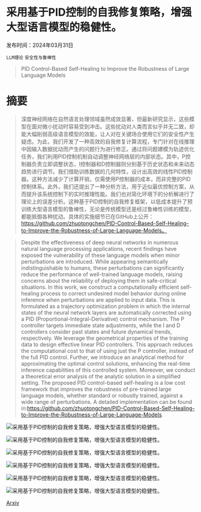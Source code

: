 # 采用基于PID控制的自我修复策略，增强大型语言模型的稳健性。

发布时间：2024年03月31日

`LLM理论` `安全性与鲁棒性`

> PID Control-Based Self-Healing to Improve the Robustness of Large Language Models

# 摘要

> 深度神经网络在自然语言处理领域虽然成效显著，但最新研究显示，这些模型在面对微小扰动时容易受到冲击。这些扰动对人类而言似乎并无二致，却能大幅削弱高级语言模型的效能，让人对在关键场合使用它们的安全性产生疑虑。为此，我们开发了一种高效的自我修复计算流程，专门针对在线推理中因输入数据扰动而产生的问题行为进行修正。通过将问题建模为轨迹优化任务，我们利用PID控制机制自动调整神经网络层的内部状态。其中，P控制器负责立即调整状态，I控制器和D控制器则分别基于历史状态和未来动态趋势进行调节。我们借助训练数据的几何特性，设计出高效的线性PID控制器。这种方法减少了计算开销，仅需使用P控制器的成本，而非完整的PID控制体系。此外，我们还提出了一种分析方法，用于近似最优控制方案，从而提升该系统控制下的实时推理性能。我们也对简化环境下的分析解进行了理论上的误差分析。这种基于PID控制的自我修复框架，以低成本提升了预训练大型语言模型的鲁棒性，无论是传统模型还是经过鲁棒性训练的模型，都能抵御各种扰动。具体的实施细节已在GitHub上公开：https://github.com/zhuotongchen/PID-Control-Based-Self-Healing-to-Improve-the-Robustness-of-Large-Language-Models。

> Despite the effectiveness of deep neural networks in numerous natural language processing applications, recent findings have exposed the vulnerability of these language models when minor perturbations are introduced. While appearing semantically indistinguishable to humans, these perturbations can significantly reduce the performance of well-trained language models, raising concerns about the reliability of deploying them in safe-critical situations. In this work, we construct a computationally efficient self-healing process to correct undesired model behavior during online inference when perturbations are applied to input data. This is formulated as a trajectory optimization problem in which the internal states of the neural network layers are automatically corrected using a PID (Proportional-Integral-Derivative) control mechanism. The P controller targets immediate state adjustments, while the I and D controllers consider past states and future dynamical trends, respectively. We leverage the geometrical properties of the training data to design effective linear PID controllers. This approach reduces the computational cost to that of using just the P controller, instead of the full PID control. Further, we introduce an analytical method for approximating the optimal control solutions, enhancing the real-time inference capabilities of this controlled system. Moreover, we conduct a theoretical error analysis of the analytic solution in a simplified setting. The proposed PID control-based self-healing is a low cost framework that improves the robustness of pre-trained large language models, whether standard or robustly trained, against a wide range of perturbations. A detailed implementation can be found in:https://github.com/zhuotongchen/PID-Control-Based-Self-Healing-to-Improve-the-Robustness-of-Large-Language-Models.

![采用基于PID控制的自我修复策略，增强大型语言模型的稳健性。](../../../paper_images/2404.00828/structure.png)

![采用基于PID控制的自我修复策略，增强大型语言模型的稳健性。](../../../paper_images/2404.00828/radar_plot_legend.png)

![采用基于PID控制的自我修复策略，增强大型语言模型的稳健性。](../../../paper_images/2404.00828/radar_plot_snli_distilbert.png)

![采用基于PID控制的自我修复策略，增强大型语言模型的稳健性。](../../../paper_images/2404.00828/radar_plot_snli_roberta.png)

![采用基于PID控制的自我修复策略，增强大型语言模型的稳健性。](../../../paper_images/2404.00828/radar_plot_mnli_distilbert.png)

![采用基于PID控制的自我修复策略，增强大型语言模型的稳健性。](../../../paper_images/2404.00828/radar_plot_mnli_roberta.png)

[Arxiv](https://arxiv.org/abs/2404.00828)